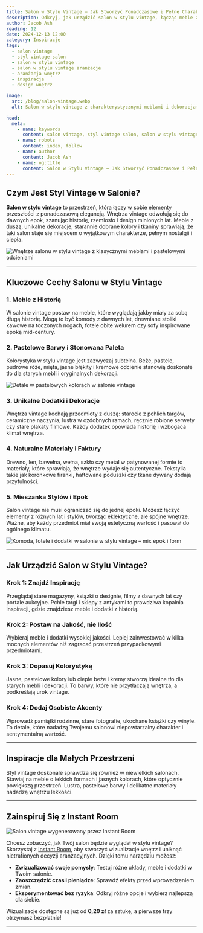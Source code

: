 ```yaml
---
title: Salon w Stylu Vintage – Jak Stworzyć Ponadczasowe i Pełne Charakteru Wnętrze
description: Odkryj, jak urządzić salon w stylu vintage, łącząc meble z historią, unikalne dekoracje i ponadczasowy design. Poznaj kluczowe cechy, praktyczne porady oraz inspiracje, które pomogą Ci stworzyć niepowtarzalną przestrzeń pełną nostalgii i osobistego charakteru.
author: Jacob Ash
reading: 12
date: 2024-12-13 12:00
category: Inspiracje
tags:
  - salon vintage
  - styl vintage salon
  - salon w stylu vintage
  - salon w stylu vintage aranżacje
  - aranżacja wnętrz
  - inspiracje
  - design wnętrz

image:
  src: /blog/salon-vintage.webp
  alt: Salon w stylu vintage z charakterystycznymi meblami i dekoracjami

head:
  meta:
    - name: keywords
      content: salon vintage, styl vintage salon, salon w stylu vintage, salon w stylu vintage aranżacje, aranżacja wnętrz, inspiracje, design wnętrz
    - name: robots
      content: index, follow
    - name: author
      content: Jacob Ash
    - name: og:title
      content: Salon w Stylu Vintage – Jak Stworzyć Ponadczasowe i Pełne Charakteru Wnętrze
---
```


## Czym Jest Styl Vintage w Salonie?

**Salon w stylu vintage** to przestrzeń, która łączy w sobie elementy przeszłości z ponadczasową elegancją. Wnętrza vintage odwołują się do dawnych epok, szanując historię, rzemiosło i design minionych lat. Meble z duszą, unikalne dekoracje, starannie dobrane kolory i tkaniny sprawiają, że taki salon staje się miejscem o wyjątkowym charakterze, pełnym nostalgii i ciepła.

![Wnętrze salonu w stylu vintage z klasycznymi meblami i pastelowymi odcieniami](/blog/salon-vintage-1.webp)

---

## Kluczowe Cechy Salonu w Stylu Vintage

### 1. Meble z Historią

W salonie vintage postaw na meble, które wyglądają jakby miały za sobą długą historię. Mogą to być komody z dawnych lat, drewniane stoliki kawowe na toczonych nogach, fotele obite welurem czy sofy inspirowane epoką mid-century.

### 2. Pastelowe Barwy i Stonowana Paleta

Kolorystyka w stylu vintage jest zazwyczaj subtelna. Beże, pastele, pudrowe róże, mięta, jasne błękity i kremowe odcienie stanowią doskonałe tło dla starych mebli i oryginalnych dekoracji.

![Detale w pastelowych kolorach w salonie vintage](/blog/salon-vintage-2.webp)

### 3. Unikalne Dodatki i Dekoracje

Wnętrza vintage kochają przedmioty z duszą: starocie z pchlich targów, ceramiczne naczynia, lustra w ozdobnych ramach, ręcznie robione serwety czy stare plakaty filmowe. Każdy dodatek opowiada historię i wzbogaca klimat wnętrza.

### 4. Naturalne Materiały i Faktury

Drewno, len, bawełna, wełna, szkło czy metal w patynowanej formie to materiały, które sprawiają, że wnętrze wydaje się autentyczne. Tekstylia takie jak koronkowe firanki, haftowane poduszki czy tkane dywany dodają przytulności.

### 5. Mieszanka Stylów i Epok

Salon vintage nie musi ograniczać się do jednej epoki. Możesz łączyć elementy z różnych lat i stylów, tworząc eklektyczne, ale spójne wnętrze. Ważne, aby każdy przedmiot miał swoją estetyczną wartość i pasował do ogólnego klimatu.

![Komoda, fotele i dodatki w salonie w stylu vintage – mix epok i form](/blog/salon-vintage-3.webp)

---

## Jak Urządzić Salon w Stylu Vintage?

### Krok 1: Znajdź Inspirację

Przeglądaj stare magazyny, książki o designie, filmy z dawnych lat czy portale aukcyjne. Pchle targi i sklepy z antykami to prawdziwa kopalnia inspiracji, gdzie znajdziesz meble i dodatki z historią.

### Krok 2: Postaw na Jakość, nie Ilość

Wybieraj meble i dodatki wysokiej jakości. Lepiej zainwestować w kilka mocnych elementów niż zagracać przestrzeń przypadkowymi przedmiotami.

### Krok 3: Dopasuj Kolorystykę

Jasne, pastelowe kolory lub ciepłe beże i kremy stworzą idealne tło dla starych mebli i dekoracji. To barwy, które nie przytłaczają wnętrza, a podkreślają urok vintage.

### Krok 4: Dodaj Osobiste Akcenty

Wprowadź pamiątki rodzinne, stare fotografie, ukochane książki czy winyle. To detale, które nadadzą Twojemu salonowi niepowtarzalny charakter i sentymentalną wartość.


---

## Inspiracje dla Małych Przestrzeni

Styl vintage doskonale sprawdza się również w niewielkich salonach. Stawiaj na meble o lekkich formach i jasnych kolorach, które optycznie powiększą przestrzeń. Lustra, pastelowe barwy i delikatne materiały nadadzą wnętrzu lekkości.

---

## Zainspiruj Się z Instant Room

![Salon vintage wygenerowany przez Instant Room](/blog/vintage-salon-instantroom.png)

Chcesz zobaczyć, jak Twój salon będzie wyglądał w stylu vintage? Skorzystaj z [Instant Room](https://instantroom.pl), aby stworzyć wizualizacje wnętrz i uniknąć nietrafionych decyzji aranżacyjnych. Dzięki temu narzędziu możesz:

- **Zwizualizować swoje pomysły**: Testuj różne układy, meble i dodatki w Twoim salonie.
- **Zaoszczędzić czas i pieniądze**: Sprawdź efekty przed wprowadzeniem zmian.
- **Eksperymentować bez ryzyka**: Odkryj różne opcje i wybierz najlepszą dla siebie.

Wizualizacje dostępne są już od **0,20 zł** za sztukę, a pierwsze trzy otrzymasz bezpłatnie!

---